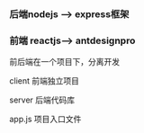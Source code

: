###  后端nodejs --> express框架
###  前端 reactjs--> antdesignpro



前后端在一个项目下，分离开发

client 前端独立项目

server 后端代码库

app.js 项目入口文件
